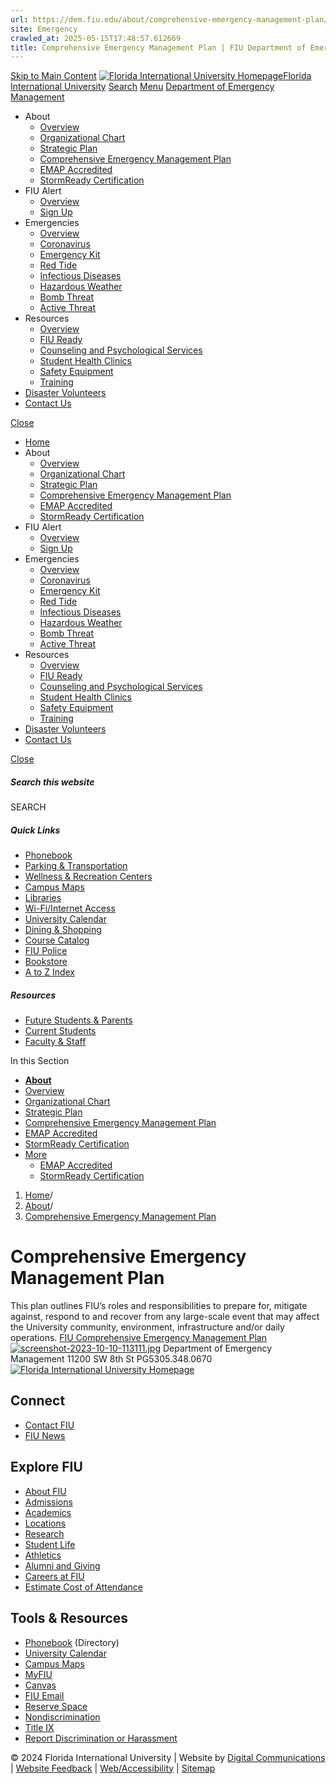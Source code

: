 ```yaml
---
url: https://dem.fiu.edu/about/comprehensive-emergency-management-plan/index.html
site: Emergency
crawled_at: 2025-05-15T17:48:57.612669
title: Comprehensive Emergency Management Plan | FIU Department of Emergency Management
---
```


[Skip to Main Content](https://dem.fiu.edu/about/comprehensive-emergency-management-plan/index.html#main-content)
[![Florida International University Homepage](https://digicdn.fiu.edu/core/_assets/images/logo-top.svg)Florida International University](https://www.fiu.edu/)
[Search](https://dem.fiu.edu/about/comprehensive-emergency-management-plan/index.html)
[Menu](https://dem.fiu.edu/about/comprehensive-emergency-management-plan/index.html)
[Department of Emergency Management](https://dem.fiu.edu/index.html)
  * About
    * [Overview](https://dem.fiu.edu/about/index.html)
    * [Organizational Chart](https://dem.fiu.edu/about/organizational-chart/index.html)
    * [Strategic Plan](https://dem.fiu.edu/about/strategic-plan/index.html)
    * [Comprehensive Emergency Management Plan](https://dem.fiu.edu/about/comprehensive-emergency-management-plan/index.html)
    * [EMAP Accredited ](https://dem.fiu.edu/about/emap-accredited/index.html)
    * [StormReady Certification](https://dem.fiu.edu/about/stormready-certification1/index.html)
  * FIU Alert
    * [Overview](https://dem.fiu.edu/fiu-alert/index.html)
    * [Sign Up](https://dem.fiu.edu/fiu-alert/sign-up/index.html)
  * Emergencies
    * [Overview](https://dem.fiu.edu/emergencies/index.html)
    * [Coronavirus](https://fiu.edu/coronavirus)
    * [Emergency Kit](https://dem.fiu.edu/emergencies/emergency-kit/index.html)
    * [Red Tide](https://dem.fiu.edu/_assets/docs/fiu-red-tide-guidance.pdf)
    * [Infectious Diseases](https://dem.fiu.edu/emergencies/pandemics/index.html)
    * [Hazardous Weather](https://dem.fiu.edu/emergencies/hazardous-weather/index.html)
    * [Bomb Threat](https://dem.fiu.edu/emergencies/bomb-threat/index.html)
    * [Active Threat](https://dem.fiu.edu/emergencies/active-threat/index.html)
  * Resources
    * [Overview](https://dem.fiu.edu/resources/index.html)
    * [FIU Ready](https://dem.fiu.edu/resources/fiu-ready/index.html)
    * [Counseling and Psychological Services](https://dem.fiu.edu/resources/counseling-and-psychological-services/index.html)
    * [Student Health Clinics](https://dem.fiu.edu/resources/student-health-services/index.html)
    * [Safety Equipment](https://dem.fiu.edu/resources/safety-equipment/index.html)
    * [Training](https://dem.fiu.edu/resources/training/index.html)
  * [Disaster Volunteers](https://dem.fiu.edu/disaster-volunteers/index.html)
  * [Contact Us](https://dem.fiu.edu/contact-us/index.html)


[Close](https://dem.fiu.edu/about/comprehensive-emergency-management-plan/index.html)
  * [Home](https://dem.fiu.edu/index.html)
  * About
    * [Overview](https://dem.fiu.edu/about/index.html)
    * [Organizational Chart](https://dem.fiu.edu/about/organizational-chart/index.html)
    * [Strategic Plan](https://dem.fiu.edu/about/strategic-plan/index.html)
    * [Comprehensive Emergency Management Plan](https://dem.fiu.edu/about/comprehensive-emergency-management-plan/index.html)
    * [EMAP Accredited ](https://dem.fiu.edu/about/emap-accredited/index.html)
    * [StormReady Certification](https://dem.fiu.edu/about/stormready-certification1/index.html)
  * FIU Alert
    * [Overview](https://dem.fiu.edu/fiu-alert/index.html)
    * [Sign Up](https://dem.fiu.edu/fiu-alert/sign-up/index.html)
  * Emergencies
    * [Overview](https://dem.fiu.edu/emergencies/index.html)
    * [Coronavirus](https://fiu.edu/coronavirus)
    * [Emergency Kit](https://dem.fiu.edu/emergencies/emergency-kit/index.html)
    * [Red Tide](https://dem.fiu.edu/_assets/docs/fiu-red-tide-guidance.pdf)
    * [Infectious Diseases](https://dem.fiu.edu/emergencies/pandemics/index.html)
    * [Hazardous Weather](https://dem.fiu.edu/emergencies/hazardous-weather/index.html)
    * [Bomb Threat](https://dem.fiu.edu/emergencies/bomb-threat/index.html)
    * [Active Threat](https://dem.fiu.edu/emergencies/active-threat/index.html)
  * Resources
    * [Overview](https://dem.fiu.edu/resources/index.html)
    * [FIU Ready](https://dem.fiu.edu/resources/fiu-ready/index.html)
    * [Counseling and Psychological Services](https://dem.fiu.edu/resources/counseling-and-psychological-services/index.html)
    * [Student Health Clinics](https://dem.fiu.edu/resources/student-health-services/index.html)
    * [Safety Equipment](https://dem.fiu.edu/resources/safety-equipment/index.html)
    * [Training](https://dem.fiu.edu/resources/training/index.html)
  * [Disaster Volunteers](https://dem.fiu.edu/disaster-volunteers/index.html)
  * [Contact Us](https://dem.fiu.edu/contact-us/index.html)


[ Close ](https://dem.fiu.edu/about/comprehensive-emergency-management-plan/index.html)
##### Search this website
SEARCH
##### Quick Links
  * [ Phonebook](https://phonebook.fiu.edu)
  * [ Parking & Transportation](https://parking.fiu.edu/)
  * [ Wellness & Recreation Centers](https://dasa.fiu.edu/all-departments/wellness-recreation-centers/)
  * [ Campus Maps](http://campusmaps.fiu.edu/)
  * [ Libraries](https://library.fiu.edu/)
  * [ Wi-Fi/Internet Access](https://network.fiu.edu/)
  * [ University Calendar](https://calendar.fiu.edu/)
  * [ Dining & Shopping](https://shop.fiu.edu/)
  * [ Course Catalog](https://catalog.fiu.edu/)
  * [ FIU Police](https://police.fiu.edu/)
  * [ Bookstore](https://shop.fiu.edu/retail/barnes-noble/course-materials/)
  * [ A to Z Index](https://www.fiu.edu/atoz/index.html)


##### Resources
  * [ Future Students & Parents](https://www.fiu.edu/information-for/future-students-parents.html)
  * [ Current Students](https://www.fiu.edu/information-for/current-students.html)
  * [ Faculty & Staff](https://www.fiu.edu/information-for/faculty-staff.html)


In this Section
  * **[About](https://dem.fiu.edu/about/index.html)**
  * [ Overview](https://dem.fiu.edu/about/index.html)
  * [Organizational Chart](https://dem.fiu.edu/about/organizational-chart/index.html)
  * [Strategic Plan](https://dem.fiu.edu/about/strategic-plan/index.html)
  * [Comprehensive Emergency Management Plan](https://dem.fiu.edu/about/comprehensive-emergency-management-plan/index.html)
  * [EMAP Accredited ](https://dem.fiu.edu/about/emap-accredited/index.html)
  * [StormReady Certification](https://dem.fiu.edu/about/stormready-certification1/index.html)
  * [More](https://dem.fiu.edu/about/comprehensive-emergency-management-plan/index.html)
    * [EMAP Accredited ](https://dem.fiu.edu/about/emap-accredited/index.html)
    * [StormReady Certification](https://dem.fiu.edu/about/stormready-certification1/index.html)


  1. [Home](https://dem.fiu.edu/index.html)/
  2. [About](https://dem.fiu.edu/about/index.html)/
  3. [Comprehensive Emergency Management Plan](https://dem.fiu.edu/about/comprehensive-emergency-management-plan/index.html)


# Comprehensive Emergency Management Plan
This plan outlines FIU’s roles and responsibilities to prepare for, mitigate against, respond to and recover from any large-scale event that may affect the University community, environment, infrastructure and/or daily operations.
[FIU Comprehensive Emergency Management Plan](https://dem.fiu.edu/about/comprehensive-emergency-management-plan/cemp-september-2023-final4.pdf)
[![screenshot-2023-10-10-113111.jpg](https://dem.fiu.edu/about/comprehensive-emergency-management-plan/screenshot-2023-10-10-113111.jpg)](https://dem.fiu.edu/about/comprehensive-emergency-management-plan/cemp-september-2023-final5.pdf)
Department of Emergency Management
11200 SW 8th St PG5305.348.0670
[ ![Florida International University Homepage](https://digicdn.fiu.edu/core/_assets/images/footer-logo.svg) ](https://www.fiu.edu/)
## Connect
  * [Contact FIU](https://www.fiu.edu/about/contact-us/index.html)
  * [FIU News](https://news.fiu.edu/)


## Explore FIU
  * [About FIU](https://www.fiu.edu/about/index.html)
  * [Admissions](https://www.fiu.edu/admissions/index.html)
  * [Academics](https://www.fiu.edu/academics/index.html)
  * [Locations](https://www.fiu.edu/locations/index.html)
  * [Research](https://www.fiu.edu/research/index.html)
  * [Student Life](https://www.fiu.edu/student-life/index.html)
  * [Athletics](https://www.fiu.edu/athletics/index.html)
  * [Alumni and Giving](https://www.fiu.edu/alumni-and-giving/index.html)
  * [Careers at FIU](https://hr.fiu.edu/careers/)
  * [Estimate Cost of Attendance](https://onestop.fiu.edu/finances/estimate-your-costs/)


## Tools & Resources
  * [Phonebook](https://phonebook.fiu.edu) (Directory)
  * [University Calendar](https://calendar.fiu.edu/)
  * [Campus Maps](https://campusmaps.fiu.edu/)
  * [MyFIU](https://my.fiu.edu/)
  * [Canvas](https://canvas.fiu.edu)
  * [FIU Email](http://mail.fiu.edu/)
  * [Reserve Space](https://reservespace.fiu.edu/make-reservation/)
  * [Nondiscrimination](https://ace.fiu.edu/civil-rights-and-accessibility/harassment-and-discrimination/)
  * [Title IX](https://ace.fiu.edu/title-ix/)
  * [Report Discrimination or Harassment](https://report.fiu.edu/)


© 2024 Florida International University  | Website by [Digital Communications](https://stratcomm.fiu.edu/digital-print/websites/) | [Website Feedback](https://webforms.fiu.edu/view.php?id=370774&element_5=https://dem.fiu.edu/about/comprehensive-emergency-management-plan/index.html) | [Web/Accessibility](https://accessibility.fiu.edu/) | [Sitemap](https://dem.fiu.edu/sitemap.html)

